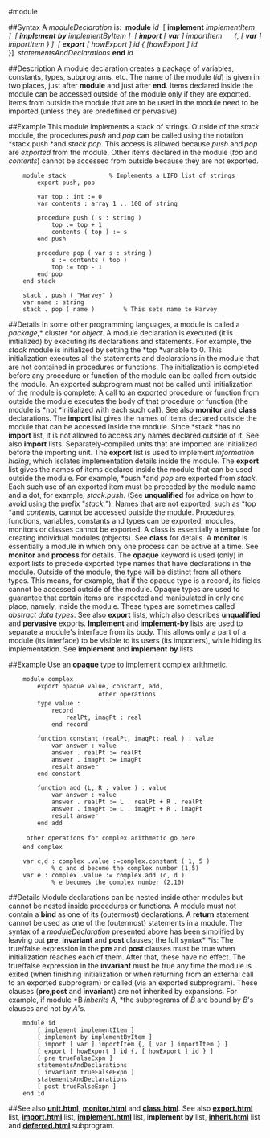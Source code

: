 
#module

##Syntax
A *moduleDeclaration* is:
 **module** *id*  [ **implement** *implementItem *]  [ **implement** **by** *implementByItem *]  [ **import** [ **var** ] *importItem*      {,* *[ **var** ]* importItem* } ]  [ **export** [ *howExport* ] *id* {,[*howExport* ]* id* }]  *statementsAndDeclarations* **end** *id*



##Description
A module declaration creates a package of variables, constants, types, subprograms, etc. The name of the module (*id*) is given in two places, just after **module** and just after **end**. Items declared inside the module can be accessed outside of the module only if they are exported. Items from outside the module that are to be used in the module need to be imported (unless they are predefined or pervasive).



##Example
This module implements a stack of strings.
Outside of the *stack* module, the procedures *push* and *pop* can be called using the notation *stack.push *and *stack.pop*. This access is allowed because *push* and *pop* are *exported* from the module. Other items declared in the module (*top* and *contents*) cannot be accessed from outside because they are not exported.


        module stack            % Implements a LIFO list of strings
            export push, pop
        
            var top : int := 0
            var contents : array 1 .. 100 of string
        
            procedure push ( s : string )
                top := top + 1
                contents ( top ) := s
            end push
        
            procedure pop ( var s : string )
                s := contents ( top )
                top := top - 1
            end pop
        end stack
        
        stack . push ( "Harvey" )
        var name : string
        stack . pop ( name )        % This sets name to Harvey
##Details
In some other programming languages, a module is called a *package*,* cluster *or *object*.
A module declaration is executed (it is initialized) by executing its declarations and statements. For example, the *stack* module is initialized by setting the *top *variable to 0. This initialization executes all the statements and declarations in the module that are not contained in procedures or functions. The initialization is completed before any procedure or function of the module can be called from outside the module. An exported subprogram must not be called until initialization of the module is complete.
A call to an exported procedure or function from outside the module executes the body of that procedure or function (the module is *not *initialized with each such call). See also **monitor** and **class** declarations.
The **import** list gives the names of items declared outside the module that can be accessed inside the module. Since *stack *has no **import** list, it is not allowed to access any names declared outside of it. See also **import** lists. Separately-compiled units that are imported are initialized before the importing unit.
The **export** list is used to implement *information hiding*, which isolates implementation details inside the module. The **export** list gives the names of items declared inside the module that can be used outside the module. For example, *push *and *pop* are exported from *stack*. Each such use of an exported item must be preceded by the module name and a dot, for example, *stack.push*. (See **unqualified** for advice on how to avoid using the prefix "*stack.*"). Names that are not exported, such as *top *and *contents*, cannot be accessed outside the module.
Procedures, functions, variables, constants and types can be exported; modules, monitors or classes cannot be exported.
A class is essentially a template for creating individual modules (objects). See **class** for details. A **monitor** is essentially a module in which only one process can be active at a time. See **monitor** and **process** for details.
The **opaque** keyword is used (only) in export lists to precede exported type names that have declarations in the module. Outside of the module, the type will be distinct from all others types. This means, for example, that if the opaque type is a record, its fields cannot be accessed outside of the module. Opaque types are used to guarantee that certain items are inspected and manipulated in only one place, namely, inside the module. These types are sometimes called *abstract data types*. See also **export** lists, which also describes **unqualified** and **pervasive** exports.
**Implement** and i**mplement-by** lists are used to separate a module's interface from its body. This allows only a part of a module (its interface) to be visible to its users (its importers), while hiding its implementation. See **implement** and **implement** **by** lists.



##Example
Use an **opaque** type to implement complex arithmetic.


        module complex
            export opaque value, constant, add,
                             other operations 
            type value :
                record
                    realPt, imagPt : real
                end record
        
            function constant (realPt, imagPt: real ) : value
                var answer : value
                answer . realPt := realPt
                answer . imagPt := imagPt
                result answer
            end constant
        
            function add (L, R : value ) : value
                var answer : value
                answer . realPt := L . realPt + R . realPt
                answer . imagPt := L . imagPt + R . imagPt
                result answer
            end add
        
         other operations for complex arithmetic go here 
        end complex
        
        var c,d : complex .value :=complex.constant ( 1, 5 ) 
                % c and d become the complex number (1,5)
        var e : complex .value := complex.add (c, d )
                % e becomes the complex number (2,10)
##Details
Module declarations can be nested inside other modules but cannot be nested inside procedures or functions. A module must not contain a **bind** as one of its (outermost) declarations. A **return** statement cannot be used as one of the (outermost) statements in a module.
The syntax of a *moduleDeclaration* presented above has been simplified by leaving out **pre**, **invariant** and **post** clauses; the full syntax* *is:
The true/false expression in the **pre** and **post** clauses must be true when initialization reaches each of them. After that, these have no effect. The true/false expression in the **invariant** must be true any time the module is exited (when finishing initialization or when returning from an external call to an exported subprogram) or called (via an exported subprogram). These clauses (**pre**,**post** and **invariant**) are not inherited by expansions. For example, if module *B *inherits *A*,* *the subprograms of *B* are bound by *B*'s clauses and not by *A*'s.


        module id
            [ implement implementItem ]
            [ implement by implementByItem ]
            [ import [ var ] importItem {, [ var ] importItem } ]
            [ export [ howExport ] id {, [ howExport ] id } ]
            [ pre trueFalseExpn ]
            statementsAndDeclarations
            [ invariant trueFalseExpn ]
            statementsAndDeclarations
            [ post trueFalseExpn ]
        end id
##See also
**[unit.html](unit)**, **[monitor.html](monitor)** and **[class.html](class)**. See also **[export.html](export)** list, **[import.html](import)** list, **[implement.html](implement)** list, i**mplement by** list, **[inherit.html](inherit)** list and **[deferred.html](deferred)** subprogram.


